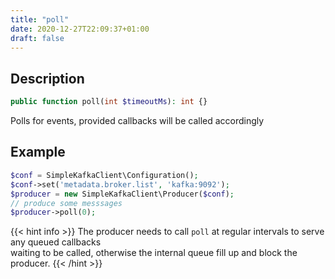 ```yaml
---
title: "poll"
date: 2020-12-27T22:09:37+01:00
draft: false
---
```

## Description
```php
public function poll(int $timeoutMs): int {}
```
Polls for events, provided callbacks will be called accordingly
## Example
```php
$conf = SimpleKafkaClient\Configuration();
$conf->set('metadata.broker.list', 'kafka:9092');
$producer = new SimpleKafkaClient\Producer($conf);
// produce some messsages
$producer->poll(0);
```
{{< hint info >}}
The producer needs to call `poll` at regular intervals to serve any queued callbacks  
waiting to be called, otherwise the internal queue fill up and block the producer.
{{< /hint >}}